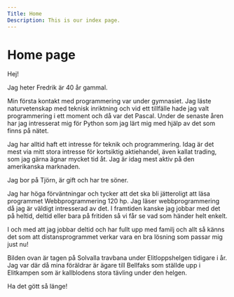 ```yaml
---
Title: Home
Description: This is our index page.
---
```


Home page
==========================

Hej!

Jag heter Fredrik är 40 år gammal.

Min första kontakt med programmering var under gymnasiet. Jag läste naturvetenskap med teknisk inriktning och vid ett tillfälle hade jag valt programmering i ett moment och då var det Pascal. Under de senaste åren har jag intresserat mig för Python som jag lärt mig med hjälp av det som finns på nätet.

Jag har alltid haft ett intresse för teknik och programmering. Idag är det mest via mitt stora intresse för kortsiktig aktiehandel, även kallat trading, som jag gärna ägnar mycket tid åt. Jag är idag mest aktiv på den amerikanska marknaden.

Jag bor på Tjörn, är gift och har tre söner.

Jag har höga förväntningar och tycker att det ska bli jätteroligt att läsa programmet Webbprogrammering 120 hp. Jag läser webbprogrammering då jag är väldigt intresserad av det. I framtiden kanske jag jobbar med det på heltid, deltid eller bara på fritiden så vi får se vad som händer helt enkelt. <i class="far fa-smile-wink" aria-hidden="true"></i>

I och med att jag jobbar deltid och har fullt upp med familj och allt så känns det som att distansprogrammet verkar vara en bra lösning som passar mig just nu!

Bilden ovan är tagen på Solvalla travbana under Elitloppshelgen tidigare i år. Jag var där då mina föräldrar är ägare till Bellfaks som ställde upp i Elitkampen som är kallblodens stora tävling under den helgen.

Ha det gött så länge!
